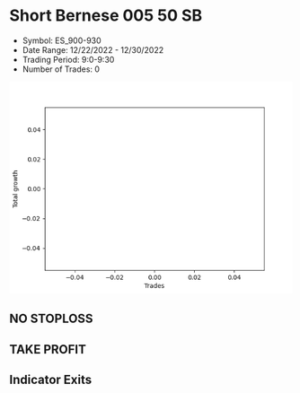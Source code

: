 # Short Bernese 005 50 SB 
- Symbol: ES_900-930
- Date Range: 12/22/2022 - 12/30/2022
- Trading Period: 9:0-9:30
- Number of Trades: 0

![Plot](ShortBernese00550SBES_900-930.png)
## NO STOPLOSS














## TAKE PROFIT











## Indicator Exits

